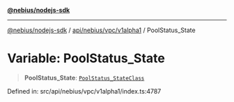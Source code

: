 [**@nebius/nodejs-sdk**](../../../../../README.md)

***

[@nebius/nodejs-sdk](../../../../../README.md) / [api/nebius/vpc/v1alpha1](../README.md) / PoolStatus\_State

# Variable: PoolStatus\_State

> **PoolStatus\_State**: [`PoolStatus_StateClass`](../type-aliases/PoolStatus_StateClass.md)

Defined in: src/api/nebius/vpc/v1alpha1/index.ts:4787
